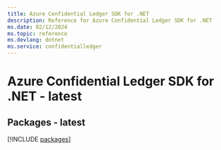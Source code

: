 ```yaml
---
title: Azure Confidential Ledger SDK for .NET
description: Reference for Azure Confidential Ledger SDK for .NET
ms.date: 02/12/2024
ms.topic: reference
ms.devlang: dotnet
ms.service: confidentialledger
---
```

# Azure Confidential Ledger SDK for .NET - latest
## Packages - latest
[!INCLUDE [packages](confidential-ledger-index.md)]
